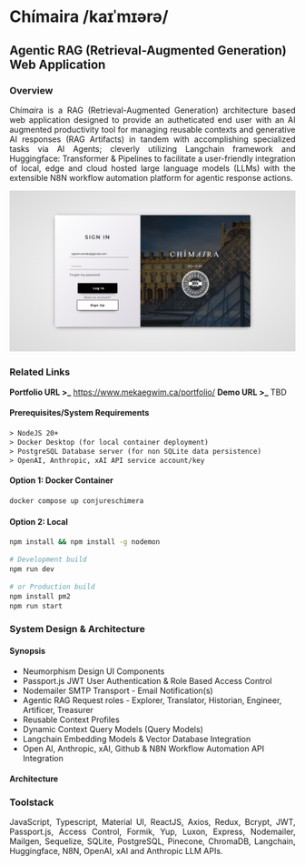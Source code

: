 # Chímaira /kaɪˈmɪərə/
## Agentic RAG (Retrieval-Augmented Generation) Web Application

### Overview
<p align="justify">Chím<em>ai</em>ra is a RAG (Retrieval-Augmented Generation) architecture based web application designed to provide an autheticated end user with an AI augmented productivity tool for managing reusable contexts and generative AI responses (RAG Artifacts) in tandem with accomplishing specialized tasks via AI Agents; cleverly utilizing Langchain framework and Huggingface: Transformer & Pipelines to facilitate a user-friendly integration of local, edge and cloud hosted large language models (LLMs) with the extensible N8N workflow automation platform for agentic response actions.</p>

![alt text](/illiad/authenticationscreenshot.png)

### Related Links

**Portfolio URL >_** https://www.mekaegwim.ca/portfolio/
**Demo URL >_** TBD

#### Prerequisites/System Requirements
```
> NodeJS 20+
> Docker Desktop (for local container deployment)
> PostgreSQL Database server (for non SQLite data persistence)
> OpenAI, Anthropic, xAI API service account/key
```
#### Option 1: Docker Container 
```bash
docker compose up conjureschimera
```

#### Option 2: Local
```bash
npm install && npm install -g nodemon
```
```bash
# Development build
npm run dev
```
```bash
# or Production build
npm install pm2
npm run start
```

### System Design & Architecture
#### Synopsis
<ul>
<li>Neumorphism Design UI Components</li>
<li>Passport.js JWT User Authentication & Role Based Access Control</li>
<li>Nodemailer SMTP Transport - Email Notification(s)</li>
<li>Agentic RAG Request roles - Explorer, Translator, Historian, Engineer, Artificer, Treasurer</li>
<li>Reusable Context Profiles</li>
<li>Dynamic Context Query Models (Query Models)</li>
<li>Langchain Embedding Models & Vector Database Integration</li>
<li>Open AI, Anthropic, xAI, Github & N8N Workflow Automation API Integration</li>
</ul>

#### Architecture

### Toolstack
<p align="justify">JavaScript, Typescript, Material UI, ReactJS, Axios, Redux, Bcrypt, JWT, Passport.js, Access Control, Formik, Yup, Luxon, Express, Nodemailer, Mailgen, Sequelize, SQLite, PostgreSQL, Pinecone, ChromaDB, Langchain, Huggingface, N8N, OpenAI, xAI and Anthropic LLM APIs.</p>
